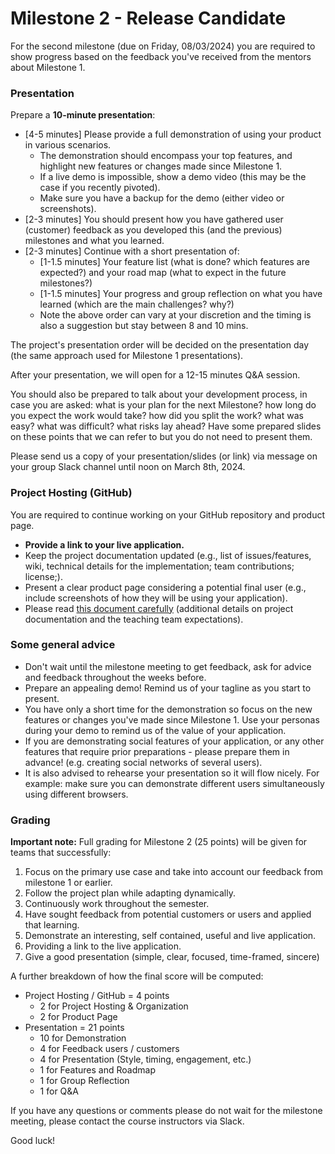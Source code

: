 
# Milestone 2 - Release Candidate 

For the second milestone (due on Friday, 08/03/2024) you are required to show progress based on the feedback you've received from the mentors about Milestone 1.


### Presentation

Prepare a **10-minute presentation**:
- [4-5 minutes] Please provide a full demonstration of using your product in various scenarios.
  - The demonstration should encompass your top features, and highlight new features or changes made since Milestone 1.
  - If a live demo is impossible, show a demo video (this may be the case if you recently pivoted).
  - Make sure you have a backup for the demo (either video or screenshots).
- [2-3 minutes] You should present how you have gathered user (customer) feedback as you developed this (and the previous) milestones and what you learned.
- [2-3 minutes] Continue with a short presentation of:
  - [1-1.5 minutes] Your feature list (what is done? which features are expected?) and your road map (what to expect in the future milestones?)
  - [1-1.5 minutes] Your progress and group reflection on what you have learned (which are the main challenges? why?)
  - Note the above order can vary at your discretion and the timing is also a suggestion but stay between 8 and 10 mins.  

The project's presentation order will be decided on the presentation day (the same approach used for Milestone 1 presentations).

After your presentation, we will open for a 12-15 minutes Q&A session. 

You should also be prepared to talk about your development process, in case you are asked: what is your plan for the next Milestone? how long do you expect the work would take? how did you split the work? what was easy? what was difficult? what risks lay ahead? Have some prepared slides on these points that we can refer to but you do not need to present them.

Please send us a copy of your presentation/slides (or link) via message on your group Slack channel until noon on March 8th, 2024.


### Project Hosting (GitHub)

You are required to continue working on your GitHub repository and product page.
- **Provide a link to your live application.**
- Keep the project documentation updated (e.g., list of issues/features, wiki, technical details for the implementation; team contributions; license;).
- Present a clear product page considering a potential final user (e.g., include screenshots of how they will be using your application).
- Please read [this document carefully](https://docs.google.com/document/d/1xppHNvDtQkChSqaZQI7FCG5J9GSH-iyi/edit?usp=sharing&ouid=100275977608446609845&rtpof=true&sd=true) (additional details on project documentation and the teaching team expectations).


### Some general advice

- Don't wait until the milestone meeting to get feedback, ask for advice and feedback throughout the weeks before.
- Prepare an appealing demo! Remind us of your tagline as you start to present.
- You have only a short time for the demonstration so focus on the new features or changes you've made since Milestone 1. Use your personas during your demo to remind us of the value of your application.
- If you are demonstrating social features of your application, or any other features that require prior preparations - please prepare them in advance! (e.g. creating social networks of several users). 
- It is also advised to rehearse your presentation so it will flow nicely. For example: make sure you can demonstrate different users simultaneously using different browsers.


### Grading

**Important note:** Full grading for Milestone 2 (25 points) will be given for teams that successfully:

1. Focus on the primary use case and take into account our feedback from milestone 1 or earlier.
2. Follow the project plan while adapting dynamically.
3. Continuously work throughout the semester.
4. Have sought feedback from potential customers or users and applied that learning.
5. Demonstrate an interesting, self contained, useful and live application.
6. Providing a link to the live application.
7. Give a good presentation (simple, clear, focused, time-framed, sincere)

A further breakdown of how the final score will be computed:
- Project Hosting / GitHub = 4 points
  - 2 for Project Hosting & Organization
  - 2 for Product Page
- Presentation = 21 points
  - 10 for Demonstration
  - 4 for Feedback users / customers
  - 4 for Presentation (Style, timing, engagement, etc.)
  - 1 for Features and Roadmap
  - 1 for Group Reflection
  - 1 for Q&A
  

If you have any questions or comments please do not wait for the milestone meeting, please contact the course instructors via Slack.

Good luck!
